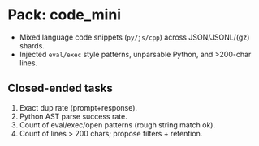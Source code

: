 # Pack: code_mini
- Mixed language code snippets (`py/js/cpp`) across JSON/JSONL/(gz) shards.
- Injected `eval/exec` style patterns, unparsable Python, and >200-char lines.
## Closed-ended tasks
1) Exact dup rate (prompt+response).
2) Python AST parse success rate.
3) Count of eval/exec/open patterns (rough string match ok).
4) Count of lines > 200 chars; propose filters + retention.
